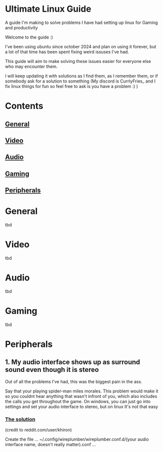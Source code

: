 # Ultimate Linux Guide
A guide I'm making to solve problems I have had setting up linux for Gaming and productivity

Welcome to the guide :)

I've been using ubuntu since october 2024 and plan on using it forever, but a lot of that time has been spent fixing weird issuses I've had.

This guide will aim to make solving these issues easier for everyone else who may encounter them.

I will keep updating it with solutions as I find them, as I remember them, or if somebody ask for a solution to something (My discord is CurrlyFries_ and I fix linux things for fun so feel free to ask is you have a problem :) )

# Contents
## [General](#General)
## [Video](#Video)
## [Audio](#Audio)
## [Gaming](#Gaming)
## [Peripherals](#Peripherals)

# General
  tbd
# Video
  tbd
# Audio
  tbd
# Gaming
  tbd
# Peripherals

## 1. My audio interface shows up as surround sound even though it is stereo

Out of all the problems I've had, this was the biggest pain in the ass.

Say that your playing spider-man miles morales. This problem would make it so you couldnt hear anything that wasn't infront of you, which also includes the calls you get throughout the game. On windows, you can just go into settings and set your audio interface to stereo, but on linux It's not that easy

### <ins>The solution</ins>

(credit to reddit.com/user/khiron)

  Create the file ... ~/.config/wireplumber/wireplumber.conf.d/(your audio interface name, doesn't really matter).conf ...
